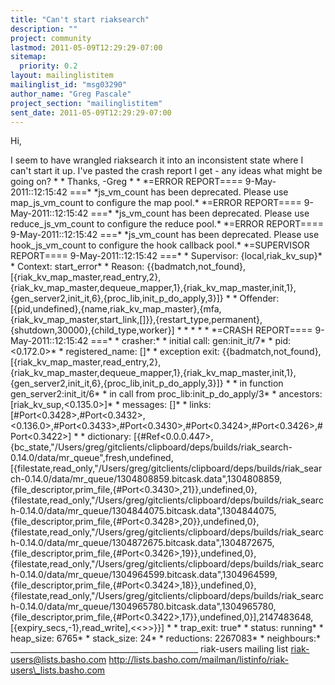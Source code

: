 ```yaml
---
title: "Can't start riaksearch"
description: ""
project: community
lastmod: 2011-05-09T12:29:29-07:00
sitemap:
  priority: 0.2
layout: mailinglistitem
mailinglist_id: "msg03290"
author_name: "Greg Pascale"
project_section: "mailinglistitem"
sent_date: 2011-05-09T12:29:29-07:00
---
```



Hi,

I seem to have wrangled riaksearch it into an inconsistent state where I
can't start it up. I've pasted the crash report I get - any ideas what might
be going on?
\*
\*
Thanks,
-Greg
\*
\*
\*=ERROR REPORT==== 9-May-2011::12:15:42 ===\*
\*js\_vm\_count has been deprecated. Please use map\_js\_vm\_count to configure
the map pool.\*
\*=ERROR REPORT==== 9-May-2011::12:15:42 ===\*
\*js\_vm\_count has been deprecated. Please use reduce\_js\_vm\_count to configure
the reduce pool.\*
\*=ERROR REPORT==== 9-May-2011::12:15:42 ===\*
\*js\_vm\_count has been deprecated. Please use hook\_js\_vm\_count to configure
the hook callback pool.\*
\*=SUPERVISOR REPORT==== 9-May-2011::12:15:42 ===\*
\* Supervisor: {local,riak\_kv\_sup}\*
\* Context: start\_error\*
\* Reason:
{{badmatch,not\_found},[{riak\_kv\_map\_master,read\_entry,2},{riak\_kv\_map\_master,dequeue\_mapper,1},{riak\_kv\_map\_master,init,1},{gen\_server2,init\_it,6},{proc\_lib,init\_p\_do\_apply,3}]}
\*
\* Offender:
[{pid,undefined},{name,riak\_kv\_map\_master},{mfa,{riak\_kv\_map\_master,start\_link,[]}},{restart\_type,permanent},{shutdown,30000},{child\_type,worker}]
\*
\*
\*
\*
\*
\*=CRASH REPORT==== 9-May-2011::12:15:42 ===\*
\* crasher:\*
\* initial call: gen:init\_it/7\*
\* pid: <0.172.0>\*
\* registered\_name: []\*
\* exception exit:
{{badmatch,not\_found},[{riak\_kv\_map\_master,read\_entry,2},{riak\_kv\_map\_master,dequeue\_mapper,1},{riak\_kv\_map\_master,init,1},{gen\_server2,init\_it,6},{proc\_lib,init\_p\_do\_apply,3}]}
\*
\* in function gen\_server2:init\_it/6\*
\* in call from proc\_lib:init\_p\_do\_apply/3\*
\* ancestors: [riak\_kv\_sup,<0.135.0>]\*
\* messages: []\*
\* links:
[#Port<0.3428>,#Port<0.3432>,<0.136.0>,#Port<0.3433>,#Port<0.3430>,#Port<0.3424>,#Port<0.3426>,#Port<0.3422>]
\*
\* dictionary:
[{#Ref<0.0.0.447>,{bc\_state,"/Users/greg/gitclients/clipboard/deps/builds/riak\_search-0.14.0/data/mr\_queue",fresh,undefined,[{filestate,read\_only,"/Users/greg/gitclients/clipboard/deps/builds/riak\_search-0.14.0/data/mr\_queue/1304808859.bitcask.data",1304808859,{file\_descriptor,prim\_file,{#Port<0.3430>,21}},undefined,0},{filestate,read\_only,"/Users/greg/gitclients/clipboard/deps/builds/riak\_search-0.14.0/data/mr\_queue/1304844075.bitcask.data",1304844075,{file\_descriptor,prim\_file,{#Port<0.3428>,20}},undefined,0},{filestate,read\_only,"/Users/greg/gitclients/clipboard/deps/builds/riak\_search-0.14.0/data/mr\_queue/1304872675.bitcask.data",1304872675,{file\_descriptor,prim\_file,{#Port<0.3426>,19}},undefined,0},{filestate,read\_only,"/Users/greg/gitclients/clipboard/deps/builds/riak\_search-0.14.0/data/mr\_queue/1304964599.bitcask.data",1304964599,{file\_descriptor,prim\_file,{#Port<0.3424>,18}},undefined,0},{filestate,read\_only,"/Users/greg/gitclients/clipboard/deps/builds/riak\_search-0.14.0/data/mr\_queue/1304965780.bitcask.data",1304965780,{file\_descriptor,prim\_file,{#Port<0.3422>,17}},undefined,0}],2147483648,[{expiry\_secs,-1},read\_write],<<>>}}]
\*
\* trap\_exit: true\*
\* status: running\*
\* heap\_size: 6765\*
\* stack\_size: 24\*
\* reductions: 2267083\*
\* neighbours:\*
\_\_\_\_\_\_\_\_\_\_\_\_\_\_\_\_\_\_\_\_\_\_\_\_\_\_\_\_\_\_\_\_\_\_\_\_\_\_\_\_\_\_\_\_\_\_\_
riak-users mailing list
riak-users@lists.basho.com
http://lists.basho.com/mailman/listinfo/riak-users\_lists.basho.com

